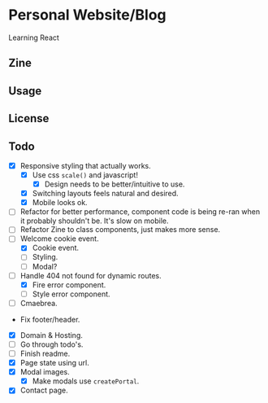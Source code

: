 # Personal Website/Blog

Learning React

## Zine

## Usage

## License

## Todo

-   [X] Responsive styling that actually works.
    -   [x] Use css `scale()` and javascript!
        -   [X] Design needs to be better/intuitive to use.
    -   [X] Switching layouts feels natural and desired.
    -   [X] Mobile looks ok.
-   [ ] Refactor for better performance, component code is being re-ran when it probably shouldn't be. It's slow on mobile.
-   [ ] Refactor Zine to class components, just makes more sense.
-   [ ] Welcome cookie event.
    -   [x] Cookie event.
    -   [ ] Styling.
    -   [ ] Modal?
-   [ ] Handle 404 not found for dynamic routes.
    -   [x] Fire error component.
    -   [ ] Style error component.
-   [ ] Cmaebrea.
-   Fix footer/header.
-   [x] Domain & Hosting.
-   [ ] Go through todo's.
-   [ ] Finish readme.
-   [x] Page state using url.
-   [X] Modal images.
    -   [X] Make modals use `createPortal`.
-   [x] Contact page.
